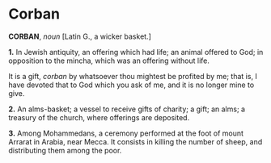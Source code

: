 # Corban

**CORBAN**, _noun_ \[Latin G., a wicker basket.\]

**1.** In Jewish antiquity, an offering which had life; an animal offered to God; in opposition to the mincha, which was an offering without life.

It is a gift, _corban_ by whatsoever thou mightest be profited by me; that is, I have devoted that to God which you ask of me, and it is no longer mine to give.

**2.** An alms-basket; a vessel to receive gifts of charity; a gift; an alms; a treasury of the church, where offerings are deposited.

**3.** Among Mohammedans, a ceremony performed at the foot of mount Arrarat in Arabia, near Mecca. It consists in killing the number of sheep, and distributing them among the poor.